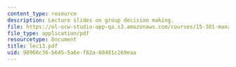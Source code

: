 ```yaml
---
content_type: resource
description: Lecture slides on group decision making.
file: https://ol-ocw-studio-app-qa.s3.amazonaws.com/courses/15-301-managerial-psychology-fall-2006/90966c36b6455a6ef82a60481c269eaa_lec13.pdf
file_type: application/pdf
resourcetype: Document
title: lec13.pdf
uid: 90966c36-b645-5a6e-f82a-60481c269eaa
---
```

